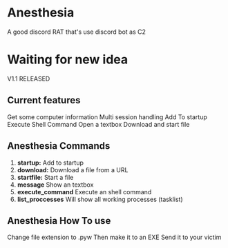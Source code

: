 # Anesthesia
A good discord RAT that's use discord bot as C2

# Waiting for new idea 

V1.1 RELEASED

## Current features

Get some computer information
Multi session handling
Add To startup
Execute Shell Command
Open a textbox
Download and start file

## Anesthesia Commands

1. **startup:** Add to startup
2. **download:** Download a file from a URL
3. **startfile:** Start a file
4. **message** Show an textbox
5. **execute_command** Execute an shell command
6. **list_proccesses** Will show all working processes (tasklist)

## Anesthesia How To use

Change file extension to .pyw
Then make it to an EXE
Send it to your victim


